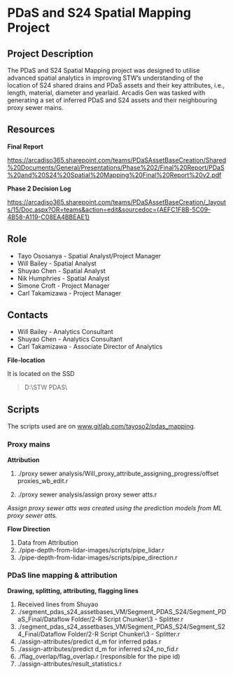 # PDaS and S24 Spatial Mapping Project

## Project Description

The PDaS and S24 Spatial Mapping project was designed to utilise advanced spatial analytics in  improving STW’s understanding of the location of S24 shared drains and PDaS assets and their key  attributes, i.e., length, material, diameter and yearlaid. Arcadis Gen was tasked with generating a set of  inferred PDaS and S24 assets and their neighbouring proxy sewer mains.



## Resources

**Final Report**

https://arcadiso365.sharepoint.com/teams/PDaSAssetBaseCreation/Shared%20Documents/General/Presentations/Phase%202/Final%20Report/PDaS%20and%20S24%20Spatial%20Mapping%20Final%20Report%20v2.pdf

**Phase 2 Decision Log**

https://arcadiso365.sharepoint.com/teams/PDaSAssetBaseCreation/_layouts/15/Doc.aspx?OR=teams&action=edit&sourcedoc={AEFC1F8B-5C09-4B58-A119-C08EA4BBEAE1}





## Role

- Tayo Ososanya - Spatial Analyst/Project Manager
- Will Bailey - Spatial Analyst
- Shuyao Chen - Spatial Analyst
- Nik Humphries - Spatial Analyst
- Simone Croft - Project Manager
- Carl Takamizawa - Project Manager

 

## Contacts 

- Will Bailey - Analytics Consultant
- Shuyao Chen - Analytics Consultant
- Carl Takamizawa - Associate Director of Analytics



**File-location**

It is located on the SSD 

> D:\STW PDAS\



## Scripts

The scripts used are on www.gitlab.com/tayoso2/pdas_mapping. 

### Proxy mains

**Attribution**

1. ./proxy sewer analysis/Will_proxy_attribute_assigning_progress/offset proxies_wb_edit.r

2. ./proxy sewer analysis/assign proxy sewer atts.r

*Assign proxy sewer atts was created using the prediction models from ML proxy sewer atts.*

**Flow Direction** 

1. Data from Attribution
2. ./pipe-depth-from-lidar-images/scripts/pipe_lidar.r
3. ./pipe-depth-from-lidar-images/scripts/pipe_direction.r

### **PDaS line mapping & attribution**

**Drawing, splitting, attributing, flagging lines**

1. Received lines from Shuyao 
2. ./segment_pdas_s24_assetbases_VM/Segment_PDAS_S24/Segment_PDaS_Final/Dataflow Folder/2-R Script Chunker\3 - Splitter.r
3. ./segment_pdas_s24_assetbases_VM/Segment_PDAS_S24/Segment_S24_Final/Dataflow Folder/2-R Script Chunker\3 - Splitter.r
4. ./assign-attributes/predict d_m for inferred pdas.r
5. ./assign-attributes/predict d_m for inferred s24_no_fid.r
6. ./flag_overlap/flag_overlap.r (responsible for the pipe id) 
7. ./assign-attributes/result_statistics.r

